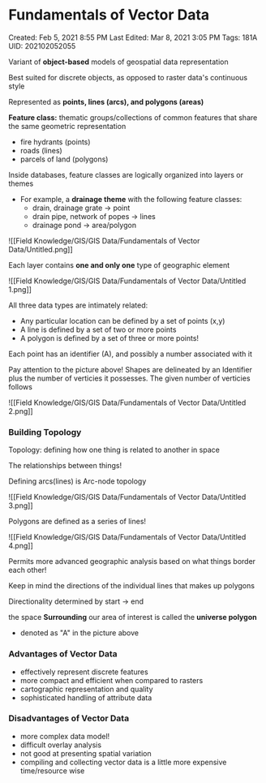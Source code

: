 # Fundamentals of Vector Data

Created: Feb 5, 2021 8:55 PM
Last Edited: Mar 8, 2021 3:05 PM
Tags: 181A
UID: 202102052055

Variant of **object-based** models of geospatial data representation

Best suited for discrete objects, as opposed to raster data's continuous style

Represented as **points, lines (arcs), and polygons (areas)**

**Feature class:** thematic groups/collections of common features that share the same geometric representation

- fire hydrants (points)
- roads (lines)
- parcels of land (polygons)

Inside databases, feature classes are logically organized into layers or themes

- For example, a **drainage theme** with the following feature classes:
    - drain, drainage grate → point
    - drain pipe, network of popes → lines
    - drainage pond → area/polygon

![[Field Knowledge/GIS/GIS Data/Fundamentals of Vector Data/Untitled.png]]

Each layer contains **one and only one** type of geographic element

![[Field Knowledge/GIS/GIS Data/Fundamentals of Vector Data/Untitled 1.png]]

All three data types are intimately related:

- Any particular location can be defined by a set of points (x,y)
- A line is defined by a set of two or more points
- A polygon is defined by a set of three or more points!

Each point has an identifier (A), and possibly a number associated with it

Pay attention to the picture above! Shapes are delineated by an Identifier plus the number of verticies it possesses. The given number of verticies follows

![[Field Knowledge/GIS/GIS Data/Fundamentals of Vector Data/Untitled 2.png]]

### Building Topology

Topology: defining how one thing is related to another in space

The relationships between things!

Defining arcs(lines) is Arc-node topology

![[Field Knowledge/GIS/GIS Data/Fundamentals of Vector Data/Untitled 3.png]]

Polygons are defined as a series of lines!

![[Field Knowledge/GIS/GIS Data/Fundamentals of Vector Data/Untitled 4.png]]

Permits more advanced geographic analysis based on what things border each other!

Keep in mind the directions of the individual lines that makes up polygons

Directionality determined by start → end

the space **Surrounding** our area of interest is called the **universe polygon**

- denoted as "A" in the picture above

### Advantages of Vector Data

- effectively represent discrete features
- more compact and efficient when compared to rasters
- cartographic representation and quality
- sophisticated handling of attribute data

### Disadvantages of Vector Data

- more complex data model!
- difficult overlay analysis
- not good at presenting spatial variation
- compiling and collecting vector data is a little more expensive time/resource wise